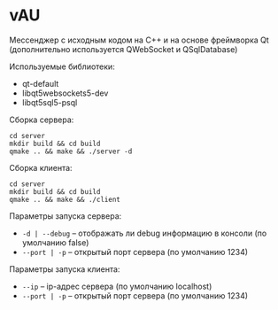 # vAU
Мессенджер с исходным кодом на C++ и на основе фреймворка Qt (дополнительно используется QWebSocket и QSqlDatabase)

Используемые библиотеки:
- qt-default
- libqt5websockets5-dev
- libqt5sql5-psql

Сборка сервера:
```
cd server
mkdir build && cd build
qmake .. && make && ./server -d
```

Сборка клиента:
```
cd server
mkdir build && cd build
qmake .. && make && ./client
```

Параметры запуска сервера:
- `-d | --debug` – отображать ли debug информацию в консоли (по умолчанию false)
- `--port | -p` – открытый порт сервера (по умолчанию 1234)

Параметры запуска клиента:
- `--ip` – ip-адрес сервера (по умолчанию localhost)
- `--port | -p` – открытый порт сервера (по умолчанию 1234)
